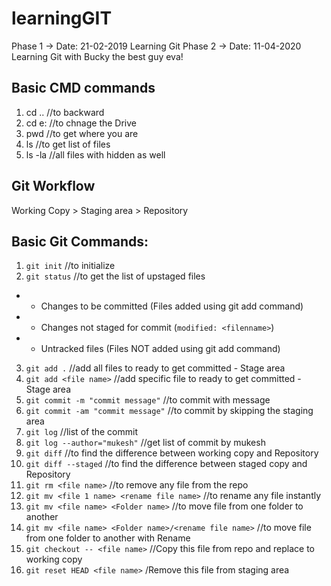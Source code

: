 # learningGIT

Phase 1 -> Date: 21-02-2019 Learning Git
Phase 2 -> Date: 11-04-2020 Learning Git with Bucky the best guy eva!

## Basic CMD commands
1. cd .. //to backward
2. cd e: //to chnage the Drive
3. pwd //to get where you are
4. ls //to get list of files
5. ls -la //all files with hidden as well


## Git Workflow
Working Copy > Staging area > Repository

## Basic Git Commands:
1. `git init` //to initialize  
2. `git status` //to get the list of upstaged files
  - - Changes to be committed (Files added using git add command)
  - - Changes not staged for commit (`modified: <filenname>`) 
  - - Untracked files (Files NOT added using git add command) 
3. `git add .` //add all files to ready to get committed - Stage area
4. `git add <file name>` //add specific file to ready to get committed - Stage area
5. `git commit -m "commit message"` //to commit with message
6. `git commit -am "commit message"` //to commit by skipping the staging area 
7. `git log` //list of the commit 
8. `git log --author="mukesh"` //get list of commit by mukesh
9. `git diff` //to find the difference between working copy and Repository
10. `git diff --staged` //to find the difference between staged copy and Repository
11. `git rm <file name>` //to remove any file from the repo
12. `git mv <file 1 name> <rename file name>` //to rename any file instantly
13. `git mv <file name> <Folder name>` //to move file from one folder to another
14. `git mv <file name> <Folder name>/<rename file name>` //to move file from one folder to another with Rename
15. `git checkout -- <file name>` //Copy this file from repo and replace to working copy
16. `git reset HEAD <file name>` /Remove this file from staging area
